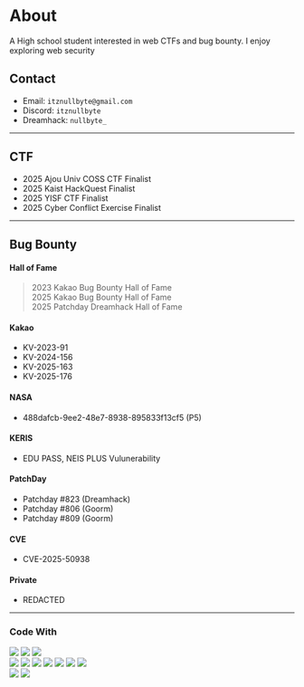 # About
A High school student interested in web CTFs and bug bounty. I enjoy exploring web security

## Contact

- Email: `itznullbyte@gmail.com`
- Discord: `itznullbyte`
- Dreamhack: `nullbyte_`

---

## CTF
- 2025 Ajou Univ COSS CTF Finalist
- 2025 Kaist HackQuest Finalist
- 2025 YISF CTF Finalist
- 2025 Cyber Conflict Exercise Finalist

---

## Bug Bounty
#### Hall of Fame
> 2023 Kakao Bug Bounty Hall of Fame  
> 2025 Kakao Bug Bounty Hall of Fame  
> 2025 Patchday Dreamhack Hall of Fame

#### Kakao
- KV-2023-91
- KV-2024-156
- KV-2025-163
- KV-2025-176

#### NASA
- 488dafcb-9ee2-48e7-8938-895833f13cf5 (P5)

#### KERIS
- EDU PASS, NEIS PLUS Vulunerability

#### PatchDay
- Patchday #823 (Dreamhack)
- Patchday #806 (Goorm)
- Patchday #809 (Goorm)

#### CVE
- CVE-2025-50938

#### Private
- REDACTED

---

### Code With
<div class="flex-badges">
  <img src="https://img.shields.io/badge/Node.js-339933?style=for-the-badge&logo=Node.js&logoColor=white"/>
  <img src="https://img.shields.io/badge/Python-3766AB?style=for-the-badge&logo=Python&logoColor=white"/>
  <img src="https://img.shields.io/badge/typescript-3178C6?style=for-the-badge&logo=typescript&logoColor=FFFFFF" />
</div>
<div class="flex-badges">
  <img src="https://img.shields.io/badge/Html-E34F26?style=for-the-badge&logo=html5&logoColor=white"/>
  <img src="https://img.shields.io/badge/css-1572B6?style=for-the-badge&logo=css3&logoColor=white">  
  <img src="https://img.shields.io/badge/React TS-61DAFB?style=for-the-badge&logo=React&logoColor=white"/>
  <img src="https://img.shields.io/badge/Electron-47848F?style=for-the-badge&logo=Electron&logoColor=white"/>
  <img src="https://img.shields.io/badge/Express-000000?style=for-the-badge&logo=Express&logoColor=white"/>
  <img src="https://img.shields.io/badge/NestJs-E0234E?style=for-the-badge&logo=NestJs&logoColor=white"/>  
  <img src="https://img.shields.io/badge/MongoDB-47A248?style=for-the-badge&logo=mongodb&logoColor=white" />
</div>
<div class="flex-badges">
  <img src="https://img.shields.io/badge/Github-181717?style=for-the-badge&logo=github&logoColor=white"/>
  <img src="https://img.shields.io/badge/Git-F05032?style=for-the-badge&logo=git&logoColor=white"/>
</div>